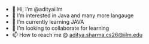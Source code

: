 - 👋 Hi, I’m @adityaiilm
- 👀 I’m interested in Java and many more langauge
- 🌱 I’m currently learning JAVA
- 💞️ I’m looking to collaborate for learning
- 📫 How to reach me @ aditya.sharma.cs26@iilm.edu

<!---
adityaiilm/adityaiilm is a ✨ special ✨ repository because its `README.md` (this file) appears on your GitHub profile.
You can click the Preview link to take a look at your changes.
--->
